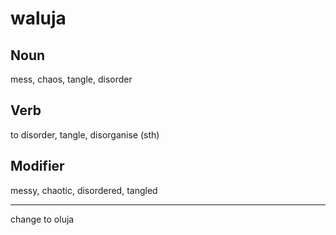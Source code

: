 waluja
===

Noun
---

mess, chaos, tangle, disorder

Verb
---

to disorder, tangle, disorganise (sth)

Modifier
---

messy, chaotic, disordered, tangled

-----

change to oluja
